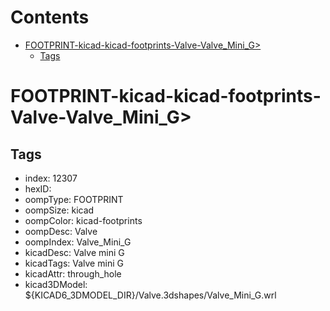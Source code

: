 



Contents
========

* [FOOTPRINT-kicad-kicad-footprints-Valve-Valve_Mini_G>](#footprint-kicad-kicad-footprints-valve-valve_mini_g)
	* [Tags](#tags)

# FOOTPRINT-kicad-kicad-footprints-Valve-Valve_Mini_G>

## Tags

- index: 12307
- hexID: 
- oompType: FOOTPRINT
- oompSize: kicad
- oompColor: kicad-footprints
- oompDesc: Valve
- oompIndex: Valve_Mini_G
- kicadDesc: Valve mini G
- kicadTags: Valve mini G
- kicadAttr: through_hole
- kicad3DModel: ${KICAD6_3DMODEL_DIR}/Valve.3dshapes/Valve_Mini_G.wrl
